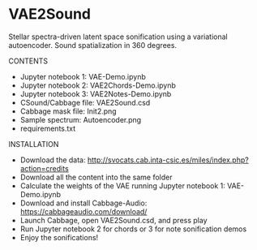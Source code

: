 # VAE2Sound
Stellar spectra-driven latent space sonification using a variational autoencoder. Sound spatialization in 360 degrees.

CONTENTS

- Jupyter notebook 1: VAE-Demo.ipynb
- Jupyter notebook 2: VAE2Chords-Demo.ipynb
- Jupyter notebook 3: VAE2Notes-Demo.ipynb
- CSound/Cabbage file: VAE2Sound.csd
- Cabbage mask file: Init2.png
- Sample spectrum: Autoencoder.png
- requirements.txt

INSTALLATION

- Download the data: http://svocats.cab.inta-csic.es/miles/index.php?action=credits
- Download all the content into the same folder
- Calculate the weights of the VAE running Jupyter notebook 1: VAE-Demo.ipynb
- Download and install Cabbage-Audio: https://cabbageaudio.com/download/
- Launch Cabbage, open VAE2Sound.csd, and press play
- Run Jupyter notebook 2 for chords or 3 for note sonification demos
- Enjoy the sonifications!

